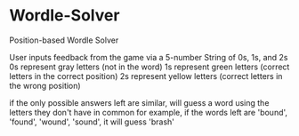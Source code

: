 # Wordle-Solver
Position-based Wordle Solver

User inputs feedback from the game via a 5-number String of 0s, 1s, and 2s
0s represent gray letters (not in the word)
1s represent green letters (correct letters in the correct position)
2s represent yellow letters (correct letters in the wrong position)

if the only possible answers left are similar, will guess a word using the letters they don't have in common
for example, if the words left are 'bound', 'found', 'wound', 'sound', it will guess 'brash'

